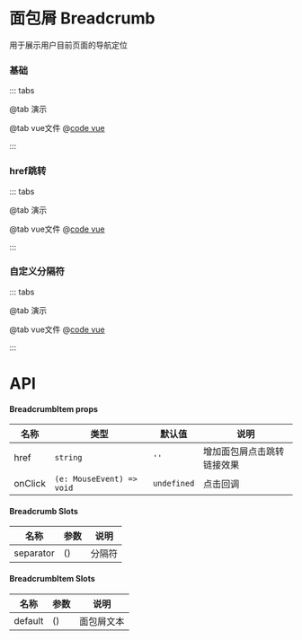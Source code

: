 # 面包屑 Breadcrumb

用于展示用户目前页面的导航定位

### 基础

::: tabs

@tab 演示
<BreadcrumbDemo1></BreadcrumbDemo1>

@tab vue文件
@[code vue](BreadcrumbDemo1.vue)

:::

### href跳转

::: tabs

@tab 演示
<BreadcrumbDemo2></BreadcrumbDemo2>

@tab vue文件
@[code vue](BreadcrumbDemo2.vue)

:::


### 自定义分隔符

::: tabs

@tab 演示
<BreadcrumbDemo3></BreadcrumbDemo3>

@tab vue文件
@[code vue](BreadcrumbDemo3.vue)

:::






# API
#### BreadcrumbItem props
| 名称         | 类型     | 默认值         | 说明            |
|------------|--------|-------------|---------------|
| href | `string` | `''`       | 增加面包屑点击跳转链接效果 |
| onClick     | `(e: MouseEvent) => void`     | `undefined` | 点击回调          |

#### Breadcrumb Slots
| 名称      | 参数 | 说明  |
|---------|----|-----|
| separator | () | 分隔符 |

#### BreadcrumbItem Slots
| 名称      | 参数 | 说明    |
|---------|----|-------|
| default | () | 面包屑文本 |
